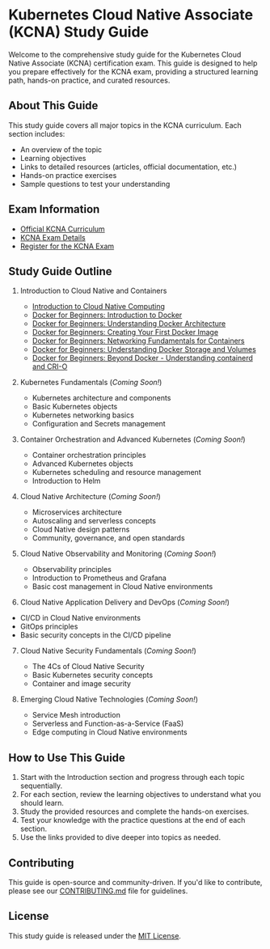 # Kubernetes Cloud Native Associate (KCNA) Study Guide

Welcome to the comprehensive study guide for the Kubernetes Cloud Native Associate (KCNA) certification exam. This guide is designed to help you prepare effectively for the KCNA exam, providing a structured learning path, hands-on practice, and curated resources.

## About This Guide

This study guide covers all major topics in the KCNA curriculum. Each section includes:
- An overview of the topic
- Learning objectives
- Links to detailed resources (articles, official documentation, etc.)
- Hands-on practice exercises
- Sample questions to test your understanding

## Exam Information

- [Official KCNA Curriculum](https://github.com/cncf/curriculum/blob/master/KCNA_Curriculum.pdf)
- [KCNA Exam Details](https://training.linuxfoundation.org/certification/kubernetes-cloud-native-associate/)
- [Register for the KCNA Exam](https://training.linuxfoundation.org/certification/kubernetes-cloud-native-associate/)

## Study Guide Outline

1. Introduction to Cloud Native and Containers
   - [Introduction to Cloud Native Computing](/lessons/01-introduction-to-cloud-native.md)
   - [Docker for Beginners: Introduction to Docker](https://www.iamachs.com/p/docker/part-1-introduction-to-docker-core-concepts/)
   - [Docker for Beginners: Understanding Docker Architecture](https://www.iamachs.com/p/docker/part-2-understanding-docker-architecture/)
   - [Docker for Beginners: Creating Your First Docker Image](https://www.iamachs.com/p/docker/part-3-creating-your-first-docker-image/)
   - [Docker for Beginners: Networking Fundamentals for Containers](https://www.iamachs.com/p/docker/part-4-networking-fundamentals-for-containers/)
   - [Docker for Beginners: Understanding Docker Storage and Volumes](https://www.iamachs.com/p/docker/part-5-understanding-docker-storage-and-volumes/)
   - [Docker for Beginners: Beyond Docker - Understanding containerd and CRI-O](https://www.iamachs.com/p/docker/part-6-understanding-containerd-and-cri-o/)

2. Kubernetes Fundamentals (_Coming Soon!_)
   - Kubernetes architecture and components
   - Basic Kubernetes objects
   - Kubernetes networking basics
   - Configuration and Secrets management

3. Container Orchestration and Advanced Kubernetes (_Coming Soon!_)
   - Container orchestration principles
   - Advanced Kubernetes objects
   - Kubernetes scheduling and resource management
   - Introduction to Helm

4. Cloud Native Architecture (_Coming Soon!_)
   - Microservices architecture
   - Autoscaling and serverless concepts
   - Cloud Native design patterns
   - Community, governance, and open standards

5. Cloud Native Observability and Monitoring (_Coming Soon!_)
   - Observability principles
   - Introduction to Prometheus and Grafana
   - Basic cost management in Cloud Native environments

6.  Cloud Native Application Delivery and DevOps (_Coming Soon!_)
   - CI/CD in Cloud Native environments
   - GitOps principles
   - Basic security concepts in the CI/CD pipeline

7. Cloud Native Security Fundamentals (_Coming Soon!_)
   - The 4Cs of Cloud Native Security
   - Basic Kubernetes security concepts
   - Container and image security

8. Emerging Cloud Native Technologies (_Coming Soon!_)
   - Service Mesh introduction
   - Serverless and Function-as-a-Service (FaaS)
   - Edge computing in Cloud Native environments

## How to Use This Guide

1. Start with the Introduction section and progress through each topic sequentially.
2. For each section, review the learning objectives to understand what you should learn.
3. Study the provided resources and complete the hands-on exercises.
4. Test your knowledge with the practice questions at the end of each section.
5. Use the links provided to dive deeper into topics as needed.

## Contributing

This guide is open-source and community-driven. If you'd like to contribute, please see our [CONTRIBUTING.md](link-to-contributing-guide) file for guidelines.

## License

This study guide is released under the [MIT License](link-to-license).
